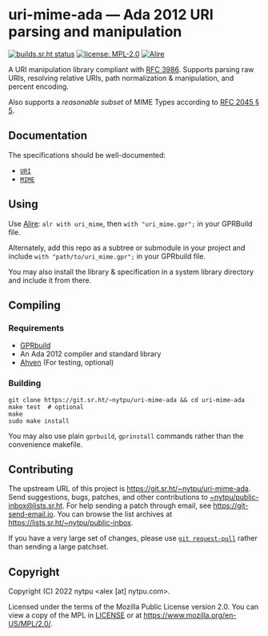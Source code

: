 # uri-mime-ada — Ada 2012 URI parsing and manipulation

[![builds.sr.ht status](https://builds.sr.ht/~nytpu/uri-mime-ada.svg)](https://builds.sr.ht/~nytpu/uri-mime-ada?)
[![license: MPL-2.0](https://img.shields.io/badge/license-MPL--2.0-informational.svg)](LICENSE)
[![Alire](https://img.shields.io/endpoint?url=https://alire.ada.dev/badges/uri_mime.json)](https://alire.ada.dev/crates/uri_mime.html)

A URI manipulation library compliant with
[RFC 3986](https://datatracker.ietf.org/doc/html/rfc3986).
Supports parsing raw URIs, resolving relative URIs, path normalization &
manipulation, and percent encoding.

Also supports a *reasonable subset* of MIME Types according to
[RFC 2045 § 5](https://datatracker.ietf.org/doc/html/rfc2045#section-5).


## Documentation

The specifications should be well-documented:
- [`URI`](src/uri.ads)
- [`MIME`](src/mime.ads)


## Using

Use [Alire](https://alire.ada.dev/):
`alr with uri_mime`, then `with "uri_mime.gpr";` in your GPRBuild file.

Alternately, add this repo as a subtree or submodule in your project and
include `with "path/to/uri_mime.gpr";` in your GPRbuild file.

You may also install the library & specification in a system library
directory and include it from there.


## Compiling
### Requirements

- [GPRbuild](https://github.com/AdaCore/gprbuild)
- An Ada 2012 compiler and standard library
- [Ahven](http://ahven.stronglytyped.org/) (For testing, optional)


### Building

    git clone https://git.sr.ht/~nytpu/uri-mime-ada && cd uri-mime-ada
    make test  # optional
    make
    sudo make install

You may also use plain `gprbuild`, `gprinstall` commands rather than the
convenience makefile.


## Contributing

The upstream URL of this project is <https://git.sr.ht/~nytpu/uri-mime-ada>.
Send suggestions, bugs, patches, and other contributions to
<~nytpu/public-inbox@lists.sr.ht>.  For help sending a patch through email, see
<https://git-send-email.io>.  You can browse the list archives at
<https://lists.sr.ht/~nytpu/public-inbox>.

If you have a very large set of changes, please use
[`git request-pull`](https://git-scm.com/docs/git-request-pull) rather than
sending a large patchset.


## Copyright

Copyright (C) 2022 nytpu <alex [at] nytpu.com>.

Licensed under the terms of the Mozilla Public License version 2.0.  You can
view a copy of the MPL in [LICENSE](LICENSE) or at
<https://www.mozilla.org/en-US/MPL/2.0/>.
